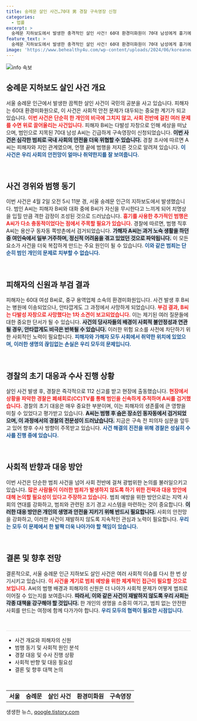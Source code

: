 ```yaml
---
title: 숭례문 살인 사건…70대 男 경찰 구속영장 신청
categories:
  - 법률
excerpt: >
  숭례문 지하보도에서 발생한 충격적인 살인 사건! 60대 환경미화원이 70대 남성에게 흉기에 찔려 사망, 피의자는 과거 지인인 B씨를 무시당했다고 주장. 경악을 금치 못할 범행의 전말을 확인하세요!
feature_text: >
  숭례문 지하보도에서 발생한 충격적인 살인 사건! 60대 환경미화원이 70대 남성에게 흉기에 찔려 사망, 피의자는 과거 지인인 B씨를 무시당했다고 주장. 경악을 금치 못할 범행의 전말을 확인하세요!
image: 'https://www.behealthy4u.com/wp-content/uploads/2024/06/koreanews.jpg'
---
```


<p><img src="https://www.behealthy4u.com/wp-content/uploads/2024/06/koreanews.jpg" alt="info 속보" /></p>

<h2 data-ke-size="size26">숭례문 지하보도 살인 사건 개요</h2>

<p data-ke-size="size16">서울 숭례문 인근에서 발생한 끔찍한 살인 사건이 국민의 공분을 사고 있습니다. 피해자는 60대 환경미화원으로, 이 사건은 사회적 안전 문제가 대두되는 중요한 계기가 되고 있습니다. <b><span style="color: #ee2323;">이번 사건은 단순히 한 개인의 비극에 그치지 않고, 사회 전반에 걸친 여러 문제를 수면 위로 끌어올리는 사건입니다.</span></b> 피해자 B씨는 다발성 자창으로 인해 세상을 떠났으며, 범인으로 지목된 70대 남성 A씨는 긴급하게 구속영장이 신청되었습니다. <b><span style="background-color: #21538527;">이번 사건은 심각한 범죄로 국내 사회의 안전을 더욱 위협할 수 있습니다.</span></b> 경찰 조사에 따르면 A씨는 피해자와 지인 관계였으며, 언쟁 끝에 범행을 저지른 것으로 알려져 있습니다. <b><span style="color: #1a5490;">이 사건은 우리 사회의 안전망이 얼마나 취약한지를 잘 보여줍니다.</span></b> </p>

<p data-ke-size="size16">&nbsp;</p>

<h2 data-ke-size="size26">사건 경위와 범행 동기</h2>

<p data-ke-size="size16">이번 사건은 4월 2일 오전 5시 11분 경, 서울 숭례문 인근의 지하보도에서 발생했습니다. 범인 A씨는 피해자 B씨와 대화 중에 B씨가 자신을 무시한다고 느끼게 되어 치명상을 입힐 만큼 격한 감정이 조성된 것으로 드러났습니다. <b><span style="color: #ee2323;">흉기를 사용한 추가적인 범행은 A씨가 다소 충동적이었다는 점에서 주목할 필요가 있습니다.</span></b> 경찰에 따르면, 범행 직후 A씨는 용산구 동자동 쪽방촌에서 검거되었습니다. <b><span style="background-color: #21538527;">가해자 A씨는 과거 노숙 생활을 하던 중 여인숙에서 일부 거주하며, 정신적 어려움을 겪고 있었던 것으로 파악됩니다.</span></b> 이 모든 요소가 사건을 더욱 복잡하게 만드는 주요 원인이 될 수 있습니다. <b><span style="color: #1a5490;">이와 같은 범죄는 단순히 범인 개인의 문제로 치부할 수 없습니다.</span></b></p>

<p data-ke-size="size16">&nbsp;</p>

<h2 data-ke-size="size26">피해자의 신원과 부검 결과</h2>

<p data-ke-size="size16">피해자는 60대 여성 B씨로, 중구 용역업체 소속의 환경미화원입니다. 사건 발생 후 B씨는 병원에 이송되었으나, 안타깝게도 그 과정에서 사망하게 되었습니다. <b><span style="color: #ee2323;">부검 결과, B씨는 다발성 자창으로 사망했다는 1차 소견이 보고되었습니다.</span></b> 이는 제기된 여러 질문들에 대한 중요한 단서가 될 수 있습니다. <b><span style="background-color: #21538527;">사건의 당사자들의 배경이 사회적 불안정성과 연관될 경우, 안타깝게도 비극은 반복될 수 있습니다.</span></b> 이러한 위험 요소를 사전에 차단하기 위한 사회적인 노력이 필요합니다. <b><span style="color: #1a5490;">피해자와 가해자 모두 사회에서 취약한 위치에 있었으며, 이러한 생명의 끊임없는 손실은 우리 모두의 문제입니다.</span></b></p>

<p data-ke-size="size16">&nbsp;</p>

<h2 data-ke-size="size26">경찰의 초기 대응과 수사 진행 상황</h2>

<p data-ke-size="size16">살인 사건 발생 후, 경찰은 즉각적으로 112 신고를 받고 현장에 출동했습니다. <b><span style="color: #ee2323;">현장에서 상황을 파악한 경찰은 폐쇄회로(CC)TV를 통해 범인을 신속하게 추적하며 A씨를 검거했습니다.</span></b> 경찰의 초기 대응은 매우 중요한 부분이며, 이는 피해자의 생존률에 큰 영향을 미칠 수 있었다고 평가받고 있습니다. <b><span style="background-color: #21538527;">A씨는 범행 후 숨은 장소인 동자동에서 검거되었으며, 이 과정에서의 경찰의 전문성이 드러났습니다.</span></b> 지금은 구속 전 피의자 심문을 앞두고 있어 향후 수사 방향이 주목받고 있습니다. <b><span style="color: #1a5490;">사건 해결의 진전을 위해 경찰은 성실히 수사를 진행 중에 있습니다.</span></b></p>

<p data-ke-size="size16">&nbsp;</p>

<h2 data-ke-size="size26">사회적 반향과 대응 방안</h2>

<p data-ke-size="size16">이번 사건은 단순한 범죄 사건을 넘어 사회 전반에 걸쳐 광범위한 논의를 불러일으키고 있습니다. <b><span style="color: #ee2323;">많은 사람들이 이러한 범죄가 발생하지 않도록 하기 위한 전략과 대응 방안에 대해 논의할 필요성이 있다고 주장하고 있습니다.</span></b> 범죄 예방을 위한 방안으로는 지역 사회의 연대를 강화하고, 범죄와 관련된 조기 경고 시스템을 마련하는 것이 중요합니다. <b><span style="background-color: #21538527;">이러한 대응 방안은 개인의 생명과 안전을 지키기 위해 반드시 필요합니다.</span></b> 사회의 안전망을 강화하고, 이러한 사건이 재발하지 않도록 지속적인 관심과 노력이 필요합니다. <b><span style="color: #1a5490;">우리는 모두 이 문제에서 한 발짝 더욱 나아가야 할 책임이 있습니다.</span></b></p>

<p data-ke-size="size16">&nbsp;</p>

<h2 data-ke-size="size26">결론 및 향후 전망</h2>

<p data-ke-size="size16">결론적으로, 서울 숭례문 인근 지하보도 살인 사건은 여러 사회적 이슈를 다시 한 번 상기시키고 있습니다. <b><span style="color: #ee2323;">이 사건을 계기로 범죄 예방을 위한 체계적인 접근이 필요할 것으로 보입니다.</span></b> A씨의 범행 배경과 피해자의 신원은 더 나아가 사회적 문제가 어떻게 범죄로 이어질 수 있는지를 보여줍니다. <b><span style="background-color: #21538527;">따라서, 이와 같은 사건이 재발하지 않도록 우리 사회는 각종 대책을 강구해야 할 것입니다.</span></b> 한 개인의 생명을 소중히 여기고, 범죄 없는 안전한 사회를 만드는 여정에 함께 다가가야 합니다. <b><span style="color: #1a5490;">우리 모두의 협력이 필요한 시점입니다.</span></b></p>

<p data-ke-size="size16">&nbsp;</p>

<hr style="height: 2px; border: none; background-color: #eeeeee;"> 

<ul>
    <li>사건 개요와 피해자의 신원</li>
    <li>범행 동기 및 사회적 원인 분석</li>
    <li>경찰 대응 및 수사 진행 상황</li>
    <li>사회적 반향 및 대응 필요성</li>
    <li>결론 및 향후 대책 논의</li>
</ul>

<p data-ke-size="size16">&nbsp;</p>

<table style="width: 100%; border-collapse: collapse;">
    <tr>
        <td style="text-align: center; height: 17px;"><b>서울</b></td>
        <td style="text-align: center; height: 17px;"><b>숭례문</b></td>
        <td style="text-align: center; height: 17px;"><b>살인 사건</b></td>
        <td style="text-align: center; height: 17px;"><b>환경미화원</b></td>
        <td style="text-align: center; height: 17px;"><b>구속영장</b></td>
    </tr>
</table>
생생한 뉴스, <a href="https://qoogle.tistory.com" rel="dofollow">qoogle.tistory.com</a>


